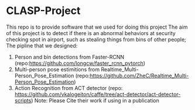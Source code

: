 # CLASP-Project
This repo is to provide software that we used for doing this project
The aim of this project is to detect if there is an abnormal behaviors at security checking spot in airport, such as stealing things from bins of other people;
The pipline that we designed: 
1) Person and bin detections from Faster-RCNN (repo:https://github.com/longcw/faster_rcnn_pytorch)
2) Multi-person pose estimitions from Realtime_Multi-Person_Pose_Estimation (repo:https://github.com/ZheC/Realtime_Multi-Person_Pose_Estimation)
3) Action Recognition from ACT detector (repo: https://github.com/vkalogeiton/caffe/tree/act-detector/act-detector-scripts)
Note: Please Cite their work if using in a publication
